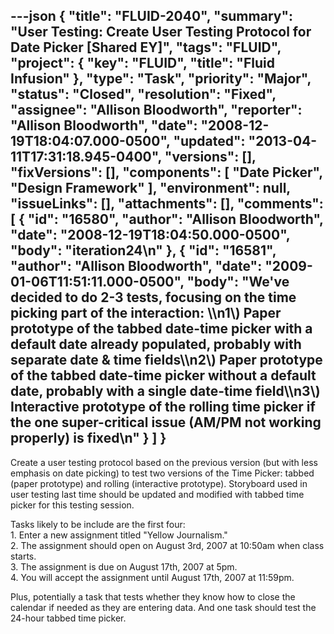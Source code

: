 ---json
{
  "title": "FLUID-2040",
  "summary": "User Testing: Create User Testing Protocol for Date Picker [Shared EY]",
  "tags": "FLUID",
  "project": {
    "key": "FLUID",
    "title": "Fluid Infusion"
  },
  "type": "Task",
  "priority": "Major",
  "status": "Closed",
  "resolution": "Fixed",
  "assignee": "Allison Bloodworth",
  "reporter": "Allison Bloodworth",
  "date": "2008-12-19T18:04:07.000-0500",
  "updated": "2013-04-11T17:31:18.945-0400",
  "versions": [],
  "fixVersions": [],
  "components": [
    "Date Picker",
    "Design Framework"
  ],
  "environment": null,
  "issueLinks": [],
  "attachments": [],
  "comments": [
    {
      "id": "16580",
      "author": "Allison Bloodworth",
      "date": "2008-12-19T18:04:50.000-0500",
      "body": "iteration24\n"
    },
    {
      "id": "16581",
      "author": "Allison Bloodworth",
      "date": "2009-01-06T11:51:11.000-0500",
      "body": "We've decided to do 2-3 tests, focusing on the time picking part of the interaction: \\\n1\\) Paper prototype of the tabbed date-time picker with a default date already populated, probably with separate date & time fields\\\n2\\) Paper prototype of the tabbed date-time picker without a default date, probably with a single date-time field\\\n3\\) Interactive prototype of the rolling time picker if the one super-critical issue (AM/PM not working properly) is fixed\n"
    }
  ]
}
---
Create a user testing protocol based on the previous version (but with less emphasis on date picking) to test two versions of the Time Picker: tabbed (paper prototype) and rolling (interactive prototype). Storyboard used in user testing last time should be updated and modified with tabbed time picker for this testing session.

Tasks likely to be include are the first four:\
1\. Enter a new assignment titled "Yellow Journalism."\
2\. The assignment should open on August 3rd, 2007 at 10:50am when class starts.\
3\. The assignment is due on August 17th, 2007 at 5pm.\
4\. You will accept the assignment until August 17th, 2007 at 11:59pm.

Plus, potentially a task that tests whether they know how to close the calendar if needed as they are entering data. And one task should test the 24-hour tabbed time picker.

        